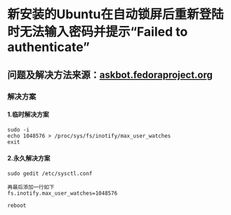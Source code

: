 # 新安装的Ubuntu在自动锁屏后重新登陆时无法输入密码并提示“Failed to authenticate”
## 问题及解决方法来源：[askbot.fedoraproject.org](https://askbot.fedoraproject.org/en/question/115963/gnome-authentication-error-when-logging-in-after-lock/)
### 解决方案

#### 1.临时解决方案
```
sudo -i
echo 1048576 > /proc/sys/fs/inotify/max_user_watches
exit
```
#### 2.永久解决方案
```
sudo gedit /etc/sysctl.conf

再最后添加一行如下
fs.inotify.max_user_watches=1048576

reboot
```
